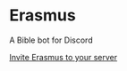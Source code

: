 # Erasmus

A Bible bot for Discord

[Invite Erasmus to your server](https://discordapp.com/oauth2/authorize?client_id=349394562336292876&scope=bot&permissions=379968)
